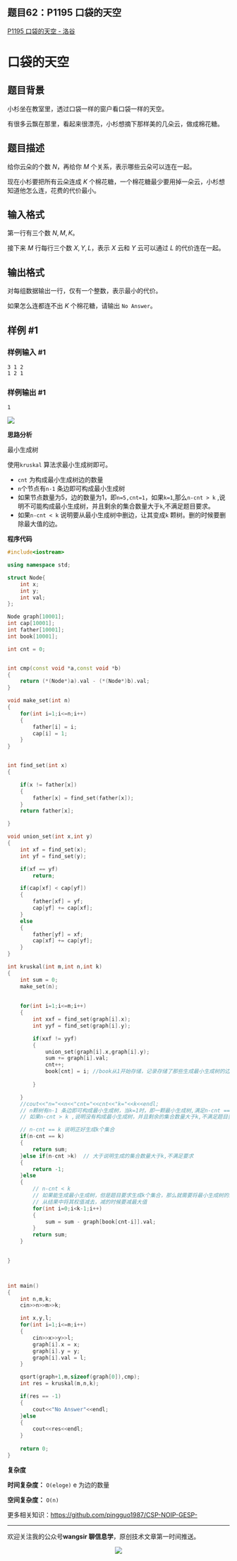 ﻿## 题目62：P1195 口袋的天空

[P1195 口袋的天空 - 洛谷](https://www.luogu.com.cn/problem/P1195)

# 口袋的天空

## 题目背景

小杉坐在教室里，透过口袋一样的窗户看口袋一样的天空。

有很多云飘在那里，看起来很漂亮，小杉想摘下那样美的几朵云，做成棉花糖。

## 题目描述

给你云朵的个数 $N$，再给你 $M$ 个关系，表示哪些云朵可以连在一起。

现在小杉要把所有云朵连成 $K$ 个棉花糖，一个棉花糖最少要用掉一朵云，小杉想知道他怎么连，花费的代价最小。

## 输入格式

第一行有三个数 $N,M,K$。

接下来 $M$ 行每行三个数 $X,Y,L$，表示 $X$ 云和 $Y$ 云可以通过 $L$ 的代价连在一起。

## 输出格式

对每组数据输出一行，仅有一个整数，表示最小的代价。

如果怎么连都连不出 $K$ 个棉花糖，请输出 `No Answer`。

## 样例 #1

### 样例输入 #1

```
3 1 2
1 2 1
```

### 样例输出 #1

```
1
```

<img src ="https://cdn.jsdelivr.net/gh/pingguo1987/CSP-NOIP-GESP-/image/pic/图论/图论_题目62：P1195 口袋的天空/image-20250113121504737.png" />

**思路分析**

最小生成树

使用`kruskal` 算法求最小生成树即可。

- `cnt` 为构成最小生成树边的数量
- `n`个节点有`n-1` 条边即可构成最小生成树
-  如果节点数量为5，边的数量为1，即`n=5,cnt=1`，如果`k=1`,那么`n-cnt > k` ,说明不可能构成最小生成树，并且剩余的集合数量大于`k`,不满足题目要求。
- 如果`n-cnt < k` 说明要从最小生成树中删边，让其变成`k` 颗树。删的时候要删除最大值的边。

**程序代码**

```c++
#include<iostream>

using namespace std;

struct Node{
    int x;
    int y;
    int val;
};

Node graph[10001];
int cap[10001];
int father[10001];
int book[10001];

int cnt = 0;


int cmp(const void *a,const void *b)
{
    return (*(Node*)a).val - (*(Node*)b).val;
}

void make_set(int n)
{
    for(int i=1;i<=n;i++)
    {
        father[i] = i;
        cap[i] = 1;
    }
}


int find_set(int x)
{

    if(x != father[x])
    {
        father[x] = find_set(father[x]);
    }
    return father[x];

}

void union_set(int x,int y)
{
    int xf = find_set(x);
    int yf = find_set(y);

    if(xf == yf)
        return;

    if(cap[xf] < cap[yf])
    {
        father[xf] = yf;
        cap[yf] += cap[xf];
    }
    else
    {
        father[yf] = xf;
        cap[xf] += cap[yf];
    }
}

int kruskal(int m,int n,int k)
{
    int sum = 0;
    make_set(n);
    
    
    for(int i=1;i<=m;i++)
    {
        int xxf = find_set(graph[i].x);
        int yyf = find_set(graph[i].y);

        if(xxf != yyf)
        {
            union_set(graph[i].x,graph[i].y);
            sum += graph[i].val;
            cnt++;
            book[cnt] = i; //book从1开始存储，记录存储了那些生成最小生成树的边
               
        }

    }
    //cout<<"n="<<n<<"cnt="<<cnt<<"k="<<k<<endl;
    // n颗树有n-1 条边即可构成最小生成树，当k=1时，即一颗最小生成树,满足n-cnt == k，
    // 如果n-cnt > k ,说明没有构成最小生成树，并且剩余的集合数量大于k,不满足题目要求

    // n-cnt == k 说明正好生成k个集合
    if(n-cnt == k) 
    {
        return sum;
    }else if(n-cnt >k)  // 大于说明生成的集合数量大于k,不满足要求
    {
        return -1;
    }else
    {
        // n-cnt < k
        // 如果能生成最小生成树，但是题目要求生成k个集合，那么就需要将最小生成树的最后几个边减去
        // 从结果中将其权值减去，减的时候要减最大值
        for(int i=0;i<k-1;i++)
        {
            sum = sum - graph[book[cnt-i]].val;
        }
        return sum;
    }
 

}



int main()
{
    int n,m,k;
    cin>>n>>m>>k;

    int x,y,l;
    for(int i=1;i<=m;i++)
    {
        cin>>x>>y>>l;
        graph[i].x = x;
        graph[i].y = y;
        graph[i].val = l;
    }

    qsort(graph+1,m,sizeof(graph[0]),cmp);
    int res = kruskal(m,n,k);

    if(res == -1)
    {
        cout<<"No Answer"<<endl;
    }else
    {
        cout<<res<<endl;
    }
    
    return 0;
}
```

**复杂度**

**时间复杂度：** `O(eloge)` e 为边的数量 

**空间复杂度：** `O(n)`  

更多相关知识：https://github.com/pingguo1987/CSP-NOIP-GESP-

---

欢迎关注我的公众号**wangsir 聊信息学**，原创技术文章第一时间推送。

<center>
    <img src="https://cdn.jsdelivr.net/gh/pingguo1987/CSP-NOIP-GESP-/image/pic/公众号-扫码版.png">
</center>
